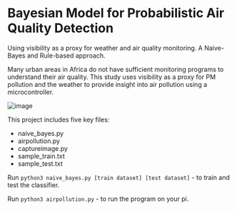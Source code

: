 # Bayesian Model for Probabilistic Air Quality Detection
Using visibility as a proxy for weather and air quality monitoring. A Naive-Bayes and Rule-based approach.

Many urban areas in Africa do not have sufficient monitoring programs to understand their air quality. This study uses visibility as a proxy for PM pollution and the weather to provide insight into air pollution using a microcontroller.

![image](https://user-images.githubusercontent.com/26303032/112496613-f2ea0a80-8d95-11eb-8033-e64c7e0ae9f0.png)

This project includes five key files:
 - naive_bayes.py
 - airpollution.py
 - captureimage.py
 - sample_train.txt
 - sample_test.txt

Run `python3 naive_bayes.py [train dataset] [test dataset]` - to train and test the classifier.

Run `python3 airpollution.py` - to run the program on your pi.

